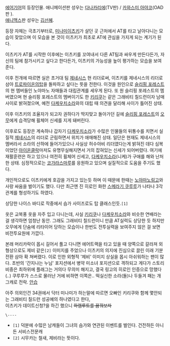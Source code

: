 [에어기어](%EC%97%90%EC%96%B4%EA%B8%B0%EC%96%B4.md)의 등장인물. 애니메이션판 성우는 [다나카리에](%EB%8B%A4%EB%82%98%EC%B9%B4%20%EB%A6%AC%EC%97%90.md)(TV판) / [카와스미 아야코](
/wiki/%EC%B9%B4%EC%99%80%EC%8A%A4%EB%AF%B8%20%EC%95%84%EC%95%BC%EC%BD%94)(OAD판
).  
[애니맥스](%EC%95%A0%EB%8B%88%EB%A7%A5%EC%8A%A4.md)판 성우는
[김선혜](%EA%B9%80%EC%84%A0%ED%98%9C.md).

등장 자체는 극초기부터로, [미나미이츠키](%EB%AF%B8%EB%82%98%EB%AF%B8%20%EC%9D%B4%EC%B8%A0%ED%82%A4.md)가 살던 곳
근처에서 AT를 타고 날아다니는 모습이 잦았으며 이 모습을 본 것이 이츠키가 최초로 AT에 관심을 가지게 되는 계기가 된다.

이츠키가 AT를 시작한 이후에는 이츠키를 꼬여내서 다른 AT팀과 싸우게 만든다든가, 자신의 팀에 참가시키고 싶다고 한다든가, 이츠키의
가능성을 높이 평가하는 모습을 보여준다.

이후 전개에 따르면 실은 초거대 팀 [제네시스](%EC%A0%9C%EB%84%A4%EC%8B%9C%EC%8A%A4.md) 현 리더로써,
이츠키를 제네시스의 리더로 삼아 [트로파이온의탑](%ED%8A%B8%EB%A1%9C%ED%8C%8C%EC%9D%B4%EC%98%A8%EC%9D%98%20%ED%83%91.md)을
돌파하고 싶다는 뜻을 전한다. 이것을 원인으로 [슬리핑 포레스트](%EC%8A%AC%EB%A6%AC%ED%95%91%20%ED%8F%AC%EB%A0%88%EC%8A%A4%ED%8A%B8.md)의 현 멤버들인 노야마노 자매들과 대립관계를 세우게 된다. 또 원 슬리핑 포레스트의
멤버였으며 현 슬리핑 포레스트의 멤버이기도 한 [키리쿠](%ED%82%A4%EB%A6%AC%EC%BF%A0.md)는 같은 그래비티
칠드런이자 남매사이로 밝혀졌으며, 예전 [다케우치소라](%EB%8B%A4%EC%BC%80%EC%9A%B0%EC%B9%98%20%EC%86%8C%EB%9D%BC.md)와의 대립 때
의견을 달리해 사이가 틀어진 상태.

이후 이츠키의 조율자가 되고자 권하다가 딱지맞고 돌아가던 길에 [슬리핑 포레스트](%EC%8A%AC%EB%A6%AC%ED%95%91%20%ED%8F%AC%EB%A0%88%EC%8A%A4%ED%8A%B8.md)의 [오무](%EC%98%A4%EB%AC%B4.md)에게
습격당해 휠체어 신세를 지게 돼버린다.

이후로도 등장은 계속하나 갑자기 [다케우치소라](%EB%8B%A4%EC%BC%80%EC%9A%B0%EC%B9%98%20%EC%86%8C%EB%9D%BC.md)가 수많은 인물들의
뒤통수를 치면서 실질적 [제네시스](%EC%A0%9C%EB%84%A4%EC%8B%9C%EC%8A%A4.md)의 리더로 군림하면서 위치가
애매해진 상태. 일단은 현재도 제네시스의 멤버라서 소라의 산하에 들어가있으나 사실상 허수아비 리더였다는게 밝혀진 데다 심복이었던 [아이온클락](%EC%95%84%EC%9D%B4%EC%98%A8%20%ED%81%B4%EB%9D%BD.md)마저도 유명무실해지면서 거의
잡혀있는 신세가 되어버렸다. 여기에 재활훈련은 하고 있으나 여전히 휠체어 신세고, [다케우치소라](%EB%8B%A4%EC%BC%80%EC%9A%B0%EC%B9%98%20%EC%86%8C%EB%9D%BC.md)(니케)가 구애를
해와 난처한 상태. 심정적으로는
[코가라스마루](%EC%BD%94%EA%B0%80%EB%9D%BC%EC%8A%A4%EB%A7%88%EB%A3%A8.md)를 응원하고
있으며 실질적으로 도움을 주기도 했다.

개인적으로도 이츠키에게 호감을 가지고 있는듯 하며 이 때문에 한때는 [노야마노링고](%EB%85%B8%EC%95%BC%EB%A7%88%EB%85%B8%20%EB%A7%81%EA%B3%A0.md)와 사랑 싸움을
벌이기도 했다. 다만 최근엔 진 히로인 화한 [스메라기 쿠루루](%EC%8A%A4%EB%A9%94%EB%9D%BC%EA%B8%B0%20%EC%BF%A0%EB%A3%A8%EB%A3%A8.md)가 나타나 3각관계를 형성하기도 하였다.

상당한 나이스 바디로 작중에서 슴가 사이즈로도 탑 클래스인듯.`[1]`

옷은 교복풍 옷을 자주 입고 다니는데, 사실 [키리쿠](%ED%82%A4%EB%A6%AC%EC%BF%A0.md)나 [다케우치소라](%EB%8B%A4%EC%BC%80%EC%9A%B0%EC%B9%98%20%EC%86%8C%EB%9D%BC.md)와 비슷한
연배라는걸 생각하면 엄청난 동안. 그래도 그래비티 칠드런이니 만큼 AT실력도 상당한 듯 하지만 오무에게 단숨에 리타이어 당하는 모습이나
한번도 전투실력을 보여주지 않은 걸 보면 비전투요원에 가깝다.

본래 머리카락이 몹시 길어서 풀고 다니면 에어트랙을 타고 있을 때 양쪽으로 갈라져 외형상으로도 제비 같은`[2]` 이미지를 주었으나 이츠키의
의지에 진심으로 끌린 이래 기분전환 삼아 확 쳐버렸다. 이로 인한 외형적 '제비' 이미지 상실을 몹시 아쉬워하는 팬이 많다. 초반의
'간지나는 누님' 포지션에서 병약 미소녀 포지션으로 격하되고 게다가 스토리 비중은 최하위에 플래그는 거의다 무의미 해지고, 결국 링고의
히로인 인증으로 망했다(..) 쿠루루가 스스로 물러난 거에 비하면 이쪽은.. 떡실신한 소라(돌)나 두들겨 패는 개그캐로 전락.
[안습](%EC%95%88%EC%8A%B5.md)

아주 의외인건 34권에서 닥터 미나미가 하는말에 따르면 오빠인 키리쿠와 함께 몇안되는 그래비티 칠드런 성공예의 하나였다고 한다,  
이츠키가 데이트신청?을 하긴 했으니 <del>하렘루트를 꿈꿔보자</del>

`\----`

  * `[1]` 덕분에 수많은 남캐들이 그녀의 슴가와 연관된 이벤트를 벌인다. 건전하든 아니든 서비스전문캐
  * `[2]` 시무카는 철새, 제비라는 뜻이다.

